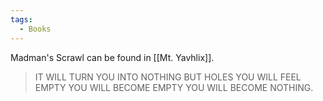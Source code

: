 ```yaml
---
tags:
  - Books
---
```


Madman's Scrawl can be found in [[Mt. Yavhlix]].

> IT WILL TURN YOU INTO NOTHING BUT HOLES YOU WILL FEEL EMPTY YOU WILL BECOME EMPTY YOU WILL BECOME NOTHING.
